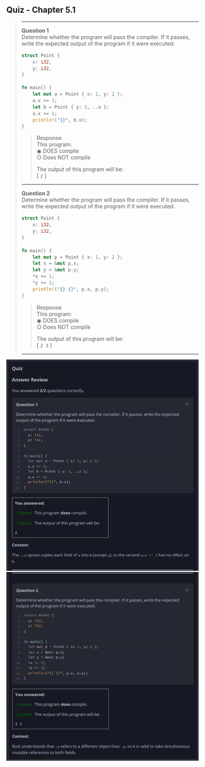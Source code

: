 ## Quiz - Chapter 5.1 ##

> ---
> **Question 1**<br>
> Determine whether the program will pass the compiler. If it 
> passes, write the expected output of the program if it were 
> executed.
>
> ```rust
> struct Point {
>     x: i32,
>     y: i32,
> }
> 
> fn main() {
>     let mut a = Point { x: 1, y: 2 };
>     a.x += 1;
>     let b = Point { y: 1, ..a };
>     a.x += 1;
>     println!("{}", b.x);
> }
> ```
>
> > Response<br>
> > This program:<br>
> > ◉ DOES compile<br>
> > ○ Does NOT compile<br>
> >
> > The output of this program will be:<br>
> > [ ```2``` ]
> 
> ---
>
> **Question 2**<br>
> Determine whether the program will pass the compiler. If it 
> passes, write the expected output of the program if it were 
> executed.
>
> ```rust
> struct Point {
>     x: i32,
>     y: i32,
> }
> 
> fn main() {
>     let mut p = Point { x: 1, y: 2 };
>     let x = &mut p.x;
>     let y = &mut p.y;
>     *x += 1;
>     *y += 1;
>     println!("{} {}", p.x, p.y);
> }
> ```
>
> > Response<br>
> > This program:<br>
> > ◉ DOES compile<br>
> > ○ Does NOT compile<br>
> >
> > The output of this program will be:<br>
> > [ ```2 3``` ]
> 
> ---

![image](../additional-files/images/quiz_0501_1.png)
![image](../additional-files/images/quiz_0501_2.png)
